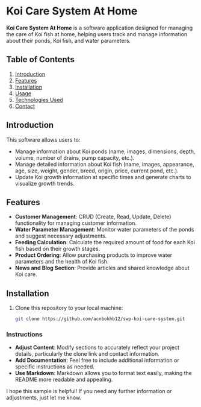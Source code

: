 # Koi Care System At Home 
**Koi Care System At Home** is a software application designed for managing the care of Koi fish at home, helping users track and manage information about their ponds, Koi fish, and water parameters.

## Table of Contents
1. [Introduction](#introduction)
2. [Features](#features)
3. [Installation](#installation)
4. [Usage](#usage)
5. [Technologies Used](#technologies-used)
6. [Contact](#contact)

## Introduction
This software allows users to:
- Manage information about Koi ponds (name, images, dimensions, depth, volume, number of drains, pump capacity, etc.).
- Manage detailed information about Koi fish (name, images, appearance, age, size, weight, gender, breed, origin, price, current pond, etc.).
- Update Koi growth information at specific times and generate charts to visualize growth trends.

## Features
- **Customer Management**: CRUD (Create, Read, Update, Delete) functionality for managing customer information.
- **Water Parameter Management**: Monitor water parameters of the ponds and suggest necessary adjustments.
- **Feeding Calculation**: Calculate the required amount of food for each Koi fish based on their growth stages.
- **Product Ordering**: Allow purchasing products to improve water parameters and the health of Koi fish.
- **News and Blog Section**: Provide articles and shared knowledge about Koi care.

## Installation
1. Clone this repository to your local machine:
   ```bash
   git clone https://github.com/acnbokhb12/swp-koi-care-system.git

### Instructions
- **Adjust Content**: Modify sections to accurately reflect your project details, particularly the clone link and contact information.
- **Add Documentation**: Feel free to include additional information or specific instructions as needed.
- **Use Markdown**: Markdown allows you to format text easily, making the README more readable and appealing.

I hope this sample is helpful! If you need any further information or adjustments, just let me know.   
